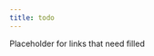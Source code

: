 ```yaml
---
title: todo
---
```


Placeholder for links that need filled

<!-- 

Emergency ideas
- Test API with Jest
- Describe gotchas in ionide test debugging (need processid returned in console only when in debug mode, need to continue for breakpoints to load)
- .C# adding type aliases! https://learn.microsoft.com/en-us/dotnet/csharp/whats-new/csharp-12#alias-any-type. A significant tool for domain modeling, especially if you want to incrementally refactor to semantic names
- useful randomness methods for in .NET 8 https://learn.microsoft.com/en-us/dotnet/core/whats-new/dotnet-8#methods-for-working-with-randomness. Implemented these myself too many times
- Interested to see where C# will go with these AOP features https://learn.microsoft.com/en-us/dotnet/csharp/whats-new/csharp-12#interceptors. Personally, I no longer see meta-programming based AOP as especially desirable. A good dependency inversion strategy achieves much of the value. Though, this could centralize some rather deterministic situations like authorization or logging decorators.
  - should investigate more before writing about it https://github.com/dotnet/roslyn/blob/main/docs/features/interceptors.md
  - DI libraries like CastleWindsor have had proxies for a long time, and SourceGenerators enabled some of this to become compile-time reflection-based, but I haven't seen much adoption of dynamic AOP-style decorators. 
  - Curious what their motivations are

backup idea queue
- FsCheck saga
  - better understanding delegates (target issue) 
- try to make some incremental duck examples?? (demonstrate working through a duck? maybe skip through several stages to show techniques/questions applied at those stages)
- OCP Q&A add-on post
- Explore https://en.wikipedia.org/wiki/Bloom%27s_taxonomy and https://blog.edmentum.com/webb%E2%80%99s-depth-knowledge-framework-basics as a means of more effective/intentional question asking
- Standards over control? 
  - I think I want more application with this before I give it a dedicated post
  - flow over prediction related to distributed architecture over central planning (might have more info in my Scaling Architecture Conversationally notes) -> Decentralized decision making means faster feedback loops, greater scalability. 
  - Refine the guardrails/SOP over controling specifics. Not easy though.
- I can probably wring a post or two out of my Ionide contributions 
  - maybe talking about minimal parameters / the refactoring I did early on could be a good case study in information hiding and how to choose parameters
    - maybe frame as: I can see how all this would be considered helpers to improve readability of the main flow, but now I want to reuse parts of this and their current parameters don't let me do that. Need to identify the core reusable logic, isolate it, and require only the parameters needed for that bit of logic. Refactoring that first, then I can use the logic in my new flow when I add it. 
  - probably just show of some of the challenges I was able to overcome (multiple sources, not all aligned; updating from code)
  - can probably do a high-level one that's essentially just the PR
- Elm
  - Values win again. Simpler Hot reload due to composed state. Don't need to go deep into tooling chain. It's attainable mostly at the level we normally program at.
  - Comparing elm to transition away from OO because distributed state is hard to manage
  - (maybe) elm state as CRDTs?
- Async vs Sync another reason to keep system as pure as possible
  - did a big deep dive on multi-threading best practices and performance gotchas. Two bits that stood out where that async IO can be much faster in aggregate. Separately, sync and async callchains shouldn't be mixed. Pure functions don't really matter though. They're already perfectly parallelizable and can be called safely without blocking in a sync or async environment. Distributed state will lead to distributed IO, which will pull your whole application into async and overall increase complexity. But, if you keep many functions pure, then a larger part of your app is indifferent to the execution context and such decisions can be relatively centralized. Check out functional-core architecture [link to Mark Seemann post of some kind]
  - probably need to explain purity, again 

Longer-form 
- NOTE: don't try tackling these as one great series. I think it'll be easier to tackle them as individual posts (maybe give them a tag or a retroactive series so people can work through the similar posts)
- What's your duck process applied to construction process in concrete technique demonstrations (probably many posts)
  - interpolation (via logs, commenting, breakpoints, etc)
  - NOTE: perhaps some of these examples follow SPEAC so we can also show that in these examples too. Possibly as a driver of sorts (inconsistent level of abstraction / reads smoothly, implementation-specific concerns in signature, need to add an alternative implementation, etc)
  - a Driver-based loop (namely with tests, then some refactorings)
  - Dealing with some legacy code (strangler and related) -> a multi-phase refactor is a sort of hypothesis about what would make a better shape/api/factoring and then you give it a limited trial without turning everthing over 
  - remember to tie things back to test-hypothesis and increments

Tags to consolidate
- Language Design, Language Properties, Languages, Language Features, Programming Langauges
- Design, Software Design
  - maybe also: Design Theory, Design Thinking, Design Patterns, Design Principles, Design process
- System structure, Program Structure, maybe Project Structure
- process 
-->
